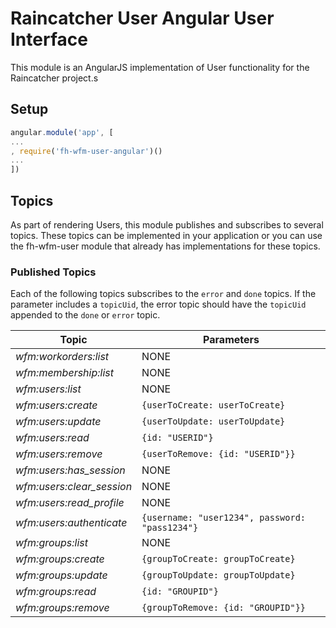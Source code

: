 # Raincatcher User Angular User Interface

This module is an AngularJS implementation of User functionality for the Raincatcher project.s

## Setup

```javascript
angular.module('app', [
...
, require('fh-wfm-user-angular')()
...
])
```

## Topics

As part of rendering Users, this module publishes and subscribes to several topics. These topics can be implemented in your application or you can use the fh-wfm-user module that already has implementations for these topics.

### Published Topics

Each of the following topics subscribes to the `error` and `done` topics. If the parameter includes a `topicUid`, the error topic should have the `topicUid` appended to the `done` or `error` topic.

| Topic | Parameters |
| ---- | ----------- |
| *wfm:workorders:list* | NONE |
| *wfm:membership:list* | NONE |
| *wfm:users:list* | NONE |
| *wfm:users:create* | `{userToCreate: userToCreate}` |
| *wfm:users:update* |  `{userToUpdate: userToUpdate}` |
| *wfm:users:read* | `{id: "USERID"}` |
| *wfm:users:remove* | `{userToRemove: {id: "USERID"}}` |
| *wfm:users:has_session* | NONE |
| *wfm:users:clear_session* | NONE |
| *wfm:users:read_profile* | NONE |
| *wfm:users:authenticate* | `{username: "user1234", password: "pass1234"}` |
| *wfm:groups:list* | NONE |
| *wfm:groups:create* | `{groupToCreate: groupToCreate}` |
| *wfm:groups:update* | `{groupToUpdate: groupToUpdate}` |
| *wfm:groups:read* | `{id: "GROUPID"}` |
| *wfm:groups:remove* | `{groupToRemove: {id: "GROUPID"}}` |